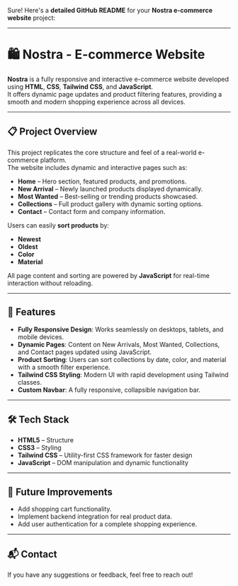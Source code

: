 Sure! Here's a **detailed GitHub README** for your **Nostra e-commerce website** project:

---

# 🛍️ Nostra - E-commerce Website

**Nostra** is a fully responsive and interactive e-commerce website developed using **HTML**, **CSS**, **Tailwind CSS**, and **JavaScript**.  
It offers dynamic page updates and product filtering features, providing a smooth and modern shopping experience across all devices.

---

## 📋 Project Overview

This project replicates the core structure and feel of a real-world e-commerce platform.  
The website includes dynamic and interactive pages such as:

- **Home** – Hero section, featured products, and promotions.
- **New Arrival** – Newly launched products displayed dynamically.
- **Most Wanted** – Best-selling or trending products showcased.
- **Collections** – Full product gallery with dynamic sorting options.
- **Contact** – Contact form and company information.

Users can easily **sort products** by:
- **Newest**
- **Oldest**
- **Color**
- **Material**

All page content and sorting are powered by **JavaScript** for real-time interaction without reloading.

---

## 🎨 Features

- **Fully Responsive Design**: Works seamlessly on desktops, tablets, and mobile devices.
- **Dynamic Pages**: Content on New Arrivals, Most Wanted, Collections, and Contact pages updated using JavaScript.
- **Product Sorting**: Users can sort collections by date, color, and material with a smooth filter experience.
- **Tailwind CSS Styling**: Modern UI with rapid development using Tailwind classes.
- **Custom Navbar**: A fully responsive, collapsible navigation bar.

---

## 🛠️ Tech Stack

- **HTML5** – Structure
- **CSS3** – Styling
- **Tailwind CSS** – Utility-first CSS framework for faster design
- **JavaScript** – DOM manipulation and dynamic functionality

---



## 📢 Future Improvements

- Add shopping cart functionality.
- Implement backend integration for real product data.
- Add user authentication for a complete shopping experience.

---

## 📬 Contact

If you have any suggestions or feedback, feel free to reach out!
